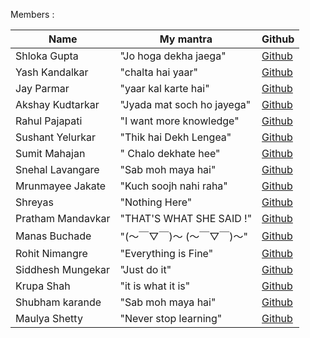 Members :

| Name           | My mantra             | Github                                       |
| -------------- | --------------------- | -------------------------------------------- |
| Shloka Gupta   | "Jo hoga dekha jaega" | [Github](https://github.com/chicken-biryani) |
| Yash Kandalkar | "chalta hai yaar"     | [Github](https://github.com/YashKandalkar)   |
| Jay Parmar       | "yaar kal karte hai"                                        | [Github](https://github.com/jay-2000)               |
| Akshay Kudtarkar | "Jyada mat soch ho jayega"                                  | [Github](https://github.com/akshay1552/)            |
| Rahul Pajapati   | "I want more knowledge"                                     | [Github](https://github.com/Lee3060)                |
| Sushant Yelurkar | "Thik hai Dekh Lengea"                                      | [Github](https://github.com/SushantYelurkar)        |
|Sumit Mahajan    |" Chalo dekhate hee"    |[Github](https://github.com/sumitmahajan2001)       |
| Snehal Lavangare | "Sab moh maya hai"                                          | [Github](https://github.com/Snehal193)              |
| Mrunmayee Jakate | "Kuch soojh nahi raha"  | [Github](https://github.com/mrunmayee9601) |
| Shreyas          | "Nothing Here"                                              | [Github](https://github.com/Shrey3009)              |
| Pratham Mandavkar| "THAT'S WHAT SHE SAID !"                                    | [Github](https://github.com/PrathamOp)              |
| Manas Buchade    | "(～￣▽￣)～ (～￣▽￣)～"                                    | [Github](https://github.com/manasb15)               |
| Rohit Nimangre   | "Everything is Fine"                                        | [Github](https://github.com/rohit465)               |
| Siddhesh Mungekar| "Just do it"                                                | [Github](https://github.com/MSid01)                 |
| Krupa Shah       | "it is what it is"                                          | [Github](https://github.com/krupas23)               |
| Shubham karande  | "Sab moh maya hai"                                          | [Github](https://github.com/shubhamkarande13)       |
| Maulya Shetty    | "Never stop learning"                                       |[Github](https://github.com/maulya230)               |
